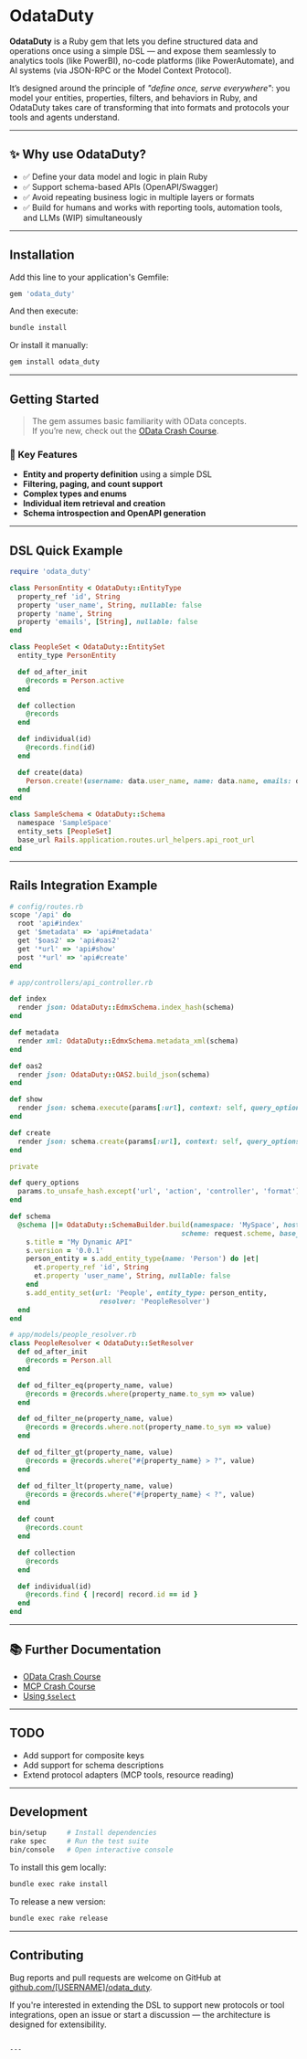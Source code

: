 # OdataDuty

**OdataDuty** is a Ruby gem that lets you define structured data and operations once using a simple DSL — and expose them seamlessly to analytics tools (like PowerBI), no-code platforms (like PowerAutomate), and AI systems (via JSON-RPC or the Model Context Protocol).

It’s designed around the principle of _"define once, serve everywhere"_: you model your entities, properties, filters, and behaviors in Ruby, and OdataDuty takes care of transforming that into formats and protocols your tools and agents understand.

---

## ✨ Why use OdataDuty?

- ✅ Define your data model and logic in plain Ruby
- ✅ Support schema-based APIs (OpenAPI/Swagger)
- ✅ Avoid repeating business logic in multiple layers or formats
- ✅ Build for humans and works with reporting tools, automation tools, and LLMs (WIP) simultaneously

---

## Installation

Add this line to your application's Gemfile:

```ruby
gem 'odata_duty'
```

And then execute:

```bash
bundle install
```

Or install it manually:

```bash
gem install odata_duty
```

---

## Getting Started

> The gem assumes basic familiarity with OData concepts.  
> If you’re new, check out the [OData Crash Course](doc/odata_crash_course.md).

### 🔧 Key Features

- **Entity and property definition** using a simple DSL
- **Filtering, paging, and count support**
- **Complex types and enums**
- **Individual item retrieval and creation**
- **Schema introspection and OpenAPI generation**

---

## DSL Quick Example

```ruby
require 'odata_duty'

class PersonEntity < OdataDuty::EntityType
  property_ref 'id', String
  property 'user_name', String, nullable: false
  property 'name', String
  property 'emails', [String], nullable: false
end

class PeopleSet < OdataDuty::EntitySet
  entity_type PersonEntity

  def od_after_init
    @records = Person.active
  end

  def collection
    @records
  end

  def individual(id)
    @records.find(id)
  end

  def create(data)
    Person.create!(username: data.user_name, name: data.name, emails: data.emails)
  end
end

class SampleSchema < OdataDuty::Schema
  namespace 'SampleSpace'
  entity_sets [PeopleSet]
  base_url Rails.application.routes.url_helpers.api_root_url
end
```

---

## Rails Integration Example

```ruby
# config/routes.rb
scope '/api' do
  root 'api#index'
  get '$metadata' => 'api#metadata'
  get '$oas2' => 'api#oas2'
  get '*url' => 'api#show'
  post '*url' => 'api#create'
end
```

```ruby
# app/controllers/api_controller.rb

def index
  render json: OdataDuty::EdmxSchema.index_hash(schema)
end

def metadata
  render xml: OdataDuty::EdmxSchema.metadata_xml(schema)
end

def oas2
  render json: OdataDuty::OAS2.build_json(schema)
end

def show
  render json: schema.execute(params[:url], context: self, query_options: query_options)
end

def create
  render json: schema.create(params[:url], context: self, query_options: query_options)
end

private

def query_options
  params.to_unsafe_hash.except('url', 'action', 'controller', 'format')
end

def schema
  @schema ||= OdataDuty::SchemaBuilder.build(namespace: 'MySpace', host: request.host_with_port,
                                          scheme: request.scheme, base_path: api_index_path) do |s|
    s.title = "My Dynamic API"
    s.version = '0.0.1'
    person_entity = s.add_entity_type(name: 'Person') do |et|
      et.property_ref 'id', String
      et.property 'user_name', String, nullable: false
    end
    s.add_entity_set(url: 'People', entity_type: person_entity,
                      resolver: 'PeopleResolver')
  end
end
```

```ruby
# app/models/people_resolver.rb
class PeopleResolver < OdataDuty::SetResolver
  def od_after_init
    @records = Person.all
  end

  def od_filter_eq(property_name, value)
    @records = @records.where(property_name.to_sym => value)
  end

  def od_filter_ne(property_name, value)
    @records = @records.where.not(property_name.to_sym => value)
  end

  def od_filter_gt(property_name, value)
    @records = @records.where("#{property_name} > ?", value)
  end

  def od_filter_lt(property_name, value)
    @records = @records.where("#{property_name} < ?", value)
  end

  def count
    @records.count
  end

  def collection
    @records
  end

  def individual(id)
    @records.find { |record| record.id == id }
  end
end
```

---

## 📚 Further Documentation

- [OData Crash Course](doc/odata_crash_course.md)
- [MCP Crash Course](doc/mcp_crash_course.md)
- [Using `$select`](doc/using_select.md)

---

## TODO

- Add support for composite keys
- Add support for schema descriptions
- Extend protocol adapters (MCP tools, resource reading)

---

## Development

```bash
bin/setup     # Install dependencies
rake spec     # Run the test suite
bin/console   # Open interactive console
```

To install this gem locally:

```bash
bundle exec rake install
```

To release a new version:

```bash
bundle exec rake release
```

---

## Contributing

Bug reports and pull requests are welcome on GitHub at [github.com/[USERNAME]/odata_duty](https://github.com/[USERNAME]/odata_duty).

If you're interested in extending the DSL to support new protocols or tool integrations, open an issue or start a discussion — the architecture is designed for extensibility.
```

---
